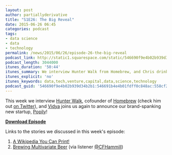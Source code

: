 ```yaml
---
layout: post
author: partiallyderivative
title: "S1E26: The Big Reveal"
date: 2015-06-26 06:45
categories: podcast
tags:
- data science
- data
- technology
permalink: /news/2015/06/26/episode-26-the-big-reveal
podcast_link: http://static1.squarespace.com/static/546690f9e4b02b939d34b2b1/546691b4e4b01fdff0c848ac/558cf2a9e4b07b434c0e2968/1435300623610/Partially_Derivative_Episode_26.mp3
podcast_length: 3044000
itunes_duration: '50:44'
itunes_summary: We interview Hunter Walk from Homebrew, and Chris drinks horrible beer.
itunes_explicit: 'no'
itunes_keywords: data,tech,venture,capital,data,science,technology
podcast_guid: '546690f9e4b02b939d34b2b1:546691b4e4b01fdff0c848ac:558cf227e4b0548385159772'
---
```


This week we interview [Hunter Walk](http://hunterwalk.com/), cofounder
of [Homebrew](http://homebrew.co/) (check him out [on
Twitter](https://twitter.com/hunterwalk)), and
[Vidya](http://www.vidyaspandana.com/) joins us again to announce our
brand-spanking new startup, [Popily](http://popily.com)!

[**Download Episode**](http://static1.squarespace.com/static/546690f9e4b02b939d34b2b1/546691b4e4b01fdff0c848ac/558cf2a9e4b07b434c0e2968/1435300623610/Partially_Derivative_Episode_26.mp3)

Links to the stories we discussed in this week's episode:

1.  [A Wikipedia You Can
Print!](http://dennygallery.com/exhibitions/fromaaaaatozzzap/)
2.  [Brewing Multivariate
Beer](http://flowingdata.com/2015/05/20/brewing-multivariate-beer/)
(via listener
[@CFHammill](https://twitter.com/CFHammill/status/610827156038492160))
